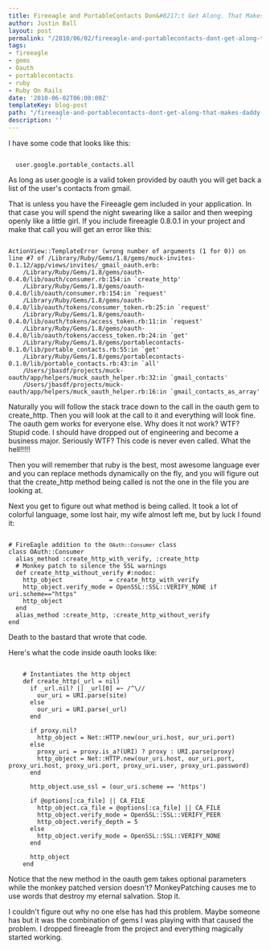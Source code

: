 ```yaml
---
title: Fireeagle and PortableContacts Don&#8217;t Get Along. That Makes Daddy Mad.
author: Justin Ball
layout: post
permalink: "/2010/06/02/fireeagle-and-portablecontacts-dont-get-along-that-makes-daddy-mad/"
tags:
- fireeagle
- gems
- Oauth
- portablecontacts
- ruby
- Ruby On Rails
date: '2010-06-02T06:00:00Z'
templateKey: blog-post
path: "/fireeagle-and-portablecontacts-dont-get-along-that-makes-daddy-mad"
description: ''
---
```


I have some code that looks like this:
<pre><code class="ruby">
  user.google.portable_contacts.all
</pre></code>
As long as user.google is a valid token provided by oauth you will get back a list of the user's contacts from gmail.

That is unless you have the Fireeagle gem included in your application. In that case you will spend the night swearing like a sailor and then weeping openly like a little girl. If you include fireeagle 0.8.0.1 in your project and make that call you will get an error like this:

<pre><code class="ruby">
ActionView::TemplateError (wrong number of arguments (1 for 0)) on line #7 of /Library/Ruby/Gems/1.8/gems/muck-invites-0.1.12/app/views/invites/_gmail_oauth.erb:
    /Library/Ruby/Gems/1.8/gems/oauth-0.4.0/lib/oauth/consumer.rb:154:in `create_http'
    /Library/Ruby/Gems/1.8/gems/oauth-0.4.0/lib/oauth/consumer.rb:154:in `request'
    /Library/Ruby/Gems/1.8/gems/oauth-0.4.0/lib/oauth/tokens/consumer_token.rb:25:in `request'
    /Library/Ruby/Gems/1.8/gems/oauth-0.4.0/lib/oauth/tokens/access_token.rb:11:in `request'
    /Library/Ruby/Gems/1.8/gems/oauth-0.4.0/lib/oauth/tokens/access_token.rb:24:in `get'
    /Library/Ruby/Gems/1.8/gems/portablecontacts-0.1.0/lib/portable_contacts.rb:55:in `get'
    /Library/Ruby/Gems/1.8/gems/portablecontacts-0.1.0/lib/portable_contacts.rb:43:in `all'
    /Users/jbasdf/projects/muck-oauth/app/helpers/muck_oauth_helper.rb:32:in `gmail_contacts'
    /Users/jbasdf/projects/muck-oauth/app/helpers/muck_oauth_helper.rb:16:in `gmail_contacts_as_array'
</pre></code>

Naturally you will follow the stack trace down to the call in the oauth gem to create_http. Then you will look at the call to it and everything will look fine. The oauth gem works for everyone else. Why does it not work? WTF? Stupid code. I should have dropped out of engineering and become a business major. Seriously WTF? This code is never even called. What the hell!!!!!

Then you will remember that ruby is the best, most awesome language ever and you can replace methods dynamically on the fly, and  you will figure out that the create_http method being called is not the one in the file you are looking at.

Next you get to figure out what method is being called. It took a lot of colorful language, some lost hair, my wife almost left me, but by luck I found it:

<pre><code class="ruby">
# FireEagle addition to the <code>OAuth::Consumer</code> class
class OAuth::Consumer
  alias_method :create_http_with_verify, :create_http
  # Monkey patch to silence the SSL warnings
  def create_http_without_verify #:nodoc:
    http_object             = create_http_with_verify
    http_object.verify_mode = OpenSSL::SSL::VERIFY_NONE if uri.scheme=="https"
    http_object
  end
  alias_method :create_http, :create_http_without_verify
end
</pre></code>

Death to the bastard that wrote that code.

Here's what the code inside oauth looks like:

<pre><code class="ruby">
    # Instantiates the http object
    def create_http(_url = nil)
      if _url.nil? || _url[0] =~ /^\//
        our_uri = URI.parse(site)
      else
        our_uri = URI.parse(_url)
      end

      if proxy.nil?
        http_object = Net::HTTP.new(our_uri.host, our_uri.port)
      else
        proxy_uri = proxy.is_a?(URI) ? proxy : URI.parse(proxy)
        http_object = Net::HTTP.new(our_uri.host, our_uri.port, proxy_uri.host, proxy_uri.port, proxy_uri.user, proxy_uri.password)
      end

      http_object.use_ssl = (our_uri.scheme == 'https')

      if @options[:ca_file] || CA_FILE
        http_object.ca_file = @options[:ca_file] || CA_FILE
        http_object.verify_mode = OpenSSL::SSL::VERIFY_PEER
        http_object.verify_depth = 5
      else
        http_object.verify_mode = OpenSSL::SSL::VERIFY_NONE
      end

      http_object
    end
</pre></code>

Notice that the new method in the oauth gem takes optional parameters while the monkey patched version doesn't? MonkeyPatching causes me to use words that destroy my eternal salvation. Stop it.

I couldn't figure out why no one else has had this problem. Maybe someone has but it was the combination of gems I was playing with that caused the problem. I dropped fireeagle from the project and everything magically started working.


